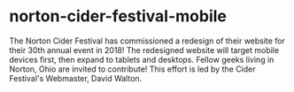 # norton-cider-festival-mobile
The Norton Cider Festival has commissioned a redesign of their website for their 30th annual event in 2018! The redesigned website will target mobile devices first, then expand to tablets and desktops. Fellow geeks living in Norton, Ohio are invited to contribute! This effort is led by the Cider Festival's Webmaster, David Walton.
